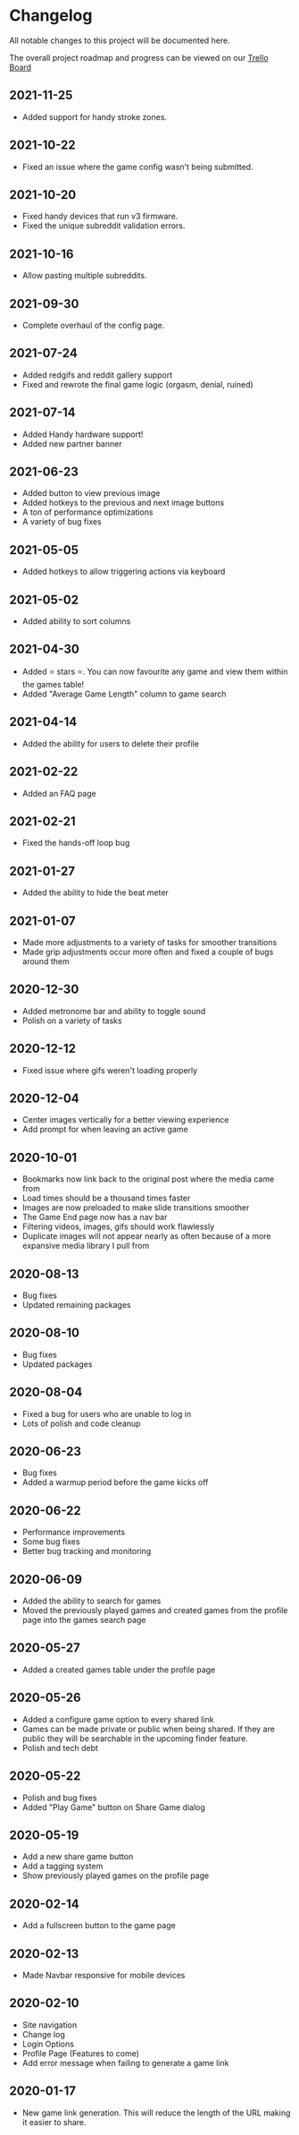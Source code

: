 # Changelog

All notable changes to this project will be documented here.

The overall project roadmap and progress can be viewed on our [Trello Board](https://trello.com/b/JAIcnXRf/fap-instructor)

## 2021-11-25

- Added support for handy stroke zones.

## 2021-10-22

- Fixed an issue where the game config wasn't being submitted.

## 2021-10-20

- Fixed handy devices that run v3 firmware.
- Fixed the unique subreddit validation errors.

## 2021-10-16

- Allow pasting multiple subreddits.

## 2021-09-30

- Complete overhaul of the config page.

## 2021-07-24

- Added redgifs and reddit gallery support
- Fixed and rewrote the final game logic (orgasm, denial, ruined)

## 2021-07-14

- Added Handy hardware support!
- Added new partner banner

## 2021-06-23

- Added button to view previous image
- Added hotkeys to the previous and next image buttons
- A ton of performance optimizations
- A variety of bug fixes

## 2021-05-05

- Added hotkeys to allow triggering actions via keyboard

## 2021-05-02

- Added ability to sort columns

## 2021-04-30

- Added ⭐ stars ⭐. You can now favourite any game and view them within the games table!
- Added "Average Game Length" column to game search

## 2021-04-14

- Added the ability for users to delete their profile

## 2021-02-22

- Added an FAQ page

## 2021-02-21

- Fixed the hands-off loop bug

## 2021-01-27

- Added the ability to hide the beat meter

## 2021-01-07

- Made more adjustments to a variety of tasks for smoother transitions
- Made grip adjustments occur more often and fixed a couple of bugs around them

## 2020-12-30

- Added metronome bar and ability to toggle sound
- Polish on a variety of tasks

## 2020-12-12

- Fixed issue where gifs weren't loading properly

## 2020-12-04

- Center images vertically for a better viewing experience
- Add prompt for when leaving an active game

## 2020-10-01

- Bookmarks now link back to the original post where the media came from
- Load times should be a thousand times faster
- Images are now preloaded to make slide transitions smoother
- The Game End page now has a nav bar
- Filtering videos, images, gifs should work flawlessly
- Duplicate images will not appear nearly as often because of a more expansive media library I pull from

## 2020-08-13

- Bug fixes
- Updated remaining packages

## 2020-08-10

- Bug fixes
- Updated packages

## 2020-08-04

- Fixed a bug for users who are unable to log in
- Lots of polish and code cleanup

## 2020-06-23

- Bug fixes
- Added a warmup period before the game kicks off

## 2020-06-22

- Performance improvements
- Some bug fixes
- Better bug tracking and monitoring

## 2020-06-09

- Added the ability to search for games
- Moved the previously played games and created games from the profile page into the games search page

## 2020-05-27

- Added a created games table under the profile page

## 2020-05-26

- Added a configure game option to every shared link
- Games can be made private or public when being shared. If they are public they will be searchable in the upcoming finder feature.
- Polish and tech debt

## 2020-05-22

- Polish and bug fixes
- Added "Play Game" button on Share Game dialog

## 2020-05-19

- Add a new share game button
- Add a tagging system
- Show previously played games on the profile page

## 2020-02-14

- Add a fullscreen button to the game page

## 2020-02-13

- Made Navbar responsive for mobile devices

## 2020-02-10

- Site navigation
- Change log
- Login Options
- Profile Page (Features to come)
- Add error message when failing to generate a game link

## 2020-01-17

- New game link generation. This will reduce the length of the URL making it easier to share.
